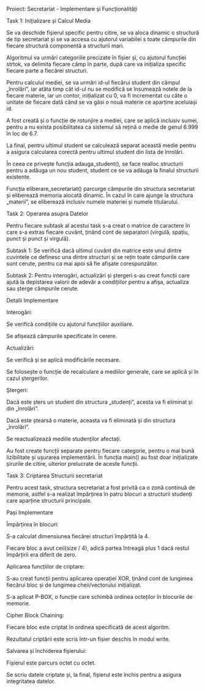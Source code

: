 Proiect: Secretariat - Implementare și Funcționalități

Task 1: Inițializare și Calcul Media

Se va deschide fișierul specific pentru citire, se va aloca dinamic o structură de tip secretariat și se va accesa cu ajutorul variabilei s toate câmpurile din fiecare structură componentă a structurii mari.

Algoritmul va urmări categoriile precizate în fișier și, cu ajutorul funcției strtok, va delimita fiecare câmp în parte, după care va inițializa specific fiecare parte a fiecărei structuri.

Pentru calculul mediei, se va urmări id-ul fiecărui student din câmpul „înrolări”, iar atâta timp cât id-ul nu se modifică se însumează notele de la fiecare materie, iar un contor, inițializat cu 0, va fi incrementat cu câte o unitate de fiecare dată când se va găsi o nouă materie ce aparține aceluiași id.

A fost creată și o funcție de rotunjire a mediei, care se aplică inclusiv sumei, pentru a nu exista posibilitatea ca sistemul să rețină o medie de genul 6.999 în loc de 6.7.

La final, pentru ultimul student se calculează separat această medie pentru a asigura calcularea corectă pentru ultimul student din lista de înrolări.

În ceea ce privește funcția adauga_student(), se face realloc structurii pentru a adăuga un nou student, student ce se va adăuga la finalul structurii existente.

Funcția eliberare_secretariat() parcurge câmpurile din structura secretariat și eliberează memoria alocată dinamic. În cazul în care ajunge la structura „materii”, se eliberează inclusiv numele materiei și numele titularului.

Task 2: Operarea asupra Datelor

Pentru fiecare subtask al acestui task s-a creat o matrice de caractere în care s-a extras fiecare cuvânt, ținând cont de separatori (virgulă, spațiu, punct și punct și virgulă).

Subtask 1: Se verifică dacă ultimul cuvânt din matrice este unul dintre cuvintele ce definesc una dintre structuri și se rețin toate câmpurile care sunt cerute, pentru ca mai apoi să fie afișate corespunzător.

Subtask 2: Pentru interogări, actualizări și ștergeri s-au creat funcții care ajută la depistarea valorii de adevăr a condițiilor pentru a afișa, actualiza sau șterge câmpurile cerute.

Detalii Implementare

Interogări:

Se verifică condițiile cu ajutorul funcțiilor auxiliare.

Se afișează câmpurile specificate în cerere.

Actualizări:

Se verifică și se aplică modificările necesare.

Se folosește o funcție de recalculare a mediilor generale, care se aplică și în cazul ștergerilor.

Ștergeri:

Dacă este șters un student din structura „studenți”, acesta va fi eliminat și din „înrolări”.

Dacă este ștearsă o materie, aceasta va fi eliminată și din structura „înrolări”.

Se reactualizează mediile studenților afectați.

Au fost create funcții separate pentru fiecare categorie, pentru o mai bună lizibilitate și ușurarea implementării. În funcția main() au fost doar inițializate șirurile de citire, ulterior prelucrate de aceste funcții.

Task 3: Criptarea Structurii secretariat

Pentru acest task, structura secretariat a fost privită ca o zonă continuă de memorie, astfel s-a realizat împărțirea în patru blocuri a structurii studenți care aparține structurii principale.

Pași Implementare

Împărțirea în blocuri:

S-a calculat dimensiunea fiecărei structuri împărțită la 4.

Fiecare bloc a avut ceil(size / 4), adică partea întreagă plus 1 dacă restul împărțirii era diferit de zero.

Aplicarea funcțiilor de criptare:

S-au creat funcții pentru aplicarea operației XOR, ținând cont de lungimea fiecărui bloc și de lungimea cheii/vectorului inițializat.

S-a aplicat P-BOX, o funcție care schimbă ordinea octeților în blocurile de memorie.

Cipher Block Chaining:

Fiecare bloc este criptat în ordinea specificată de acest algoritm.

Rezultatul criptării este scris într-un fișier deschis în modul write.

Salvarea și închiderea fișierului:

Fișierul este parcurs octet cu octet.

Se scriu datele criptate și, la final, fișierul este închis pentru a asigura integritatea datelor.
